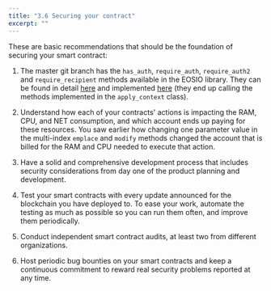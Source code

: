```yaml
---
title: "3.6 Securing your contract"
excerpt: ""
---
```

These are basic recommendations that should be the foundation of securing your smart contract:

  1. The master git branch has the `has_auth`, `require_auth`, `require_auth2` and `require_recipient` methods available in the EOSIO library.  They can be found in detail [here](https://eosio.github.io/eosio.cdt/1.6.0-rc1/group__action.html#function-requirerecipient) and implemented [here](https://github.com/EOSIO/eos/blob/3fddb727b8f3615917707281dfd3dd3cc5d3d66d/libraries/chain/apply_context.cpp#L144) (they end up calling the methods implemented in the `apply_context` class).

  2. Understand how each of your contracts' actions is impacting the RAM, CPU, and NET consumption, and which account ends up paying for these resources.  You saw earlier how changing one parameter value in the multi-index `emplace` and `modify` methods changed the account that is billed for the RAM and CPU needed to execute that action.

  3. Have a solid and comprehensive development process that includes security considerations from day one of the product planning and development.

  4. Test your smart contracts with every update announced for the blockchain you have deployed to. To ease your work, automate the testing as much as possible so you can run them often, and improve them periodically.

  5. Conduct independent smart contract audits, at least two from different organizations.

  6. Host periodic bug bounties on your smart contracts and keep a continuous commitment to reward real security problems reported at any time.